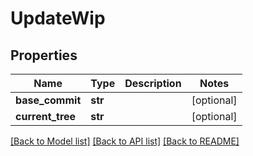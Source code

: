 # UpdateWip

## Properties
Name | Type | Description | Notes
------------ | ------------- | ------------- | -------------
**base_commit** | **str** |  | [optional] 
**current_tree** | **str** |  | [optional] 

[[Back to Model list]](../README.md#documentation-for-models) [[Back to API list]](../README.md#documentation-for-api-endpoints) [[Back to README]](../README.md)


